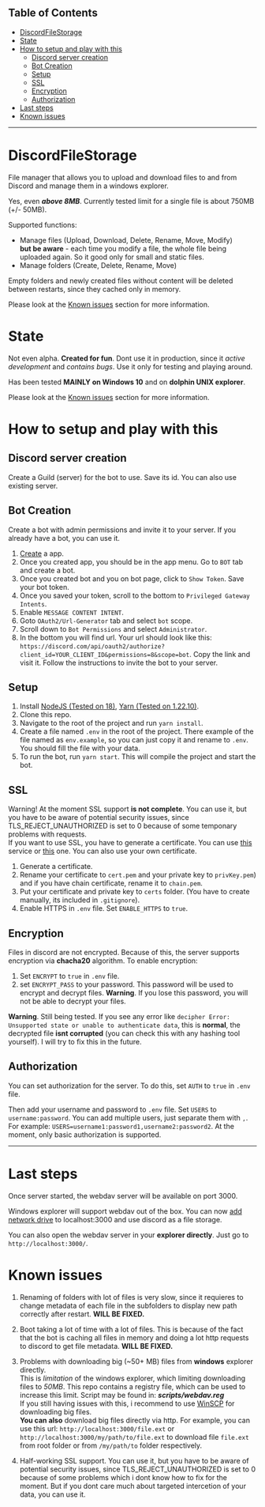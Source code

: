 ## Table of Contents
- [ DiscordFileStorage](#discordfilestorage)
- [ State](#state)
- [ How to setup and play with this](#how-to-setup-and-play-with-this)
   - [ Discord server creation](#discord-server-creation)
   - [ Bot Creation](#bot-creation)
   - [ Setup](#setup)
   - [ SSL](#ssl)
   - [ Encryption](#encryption)
   - [ Authorization](#authorization)
- [ Last steps](#last-steps)
- [ Known issues](#known-issues)
---


# DiscordFileStorage
File manager that allows you to upload and download files to and from Discord and manage them in a windows explorer. 

Yes, even ***above 8MB***. Currently tested limit for a single file is about 750MB (+/- 50MB).

Supported functions: 
- Manage files (Upload, Download, Delete, Rename, Move, Modify) \
**but be aware** - each time you modify a file, the whole file being uploaded again. So it good only for small and static files. 
- Manage folders (Create, Delete, Rename, Move)

Empty folders and newly created files without content will be deleted between restarts, since they cached only in memory.  

Please look at the [Known issues](#known-issues) section for more information.

# State
Not even alpha. **Created for fun**. Dont use it in production, since it *active development* and *contains bugs*.  Use it only for testing and playing around.

Has been tested __MAINLY on Windows 10__ and on __dolphin UNIX explorer__.

Please look at the [Known issues](#known-issues) section for more information.

# How to setup and play with this

## Discord server creation
Create a Guild (server) for the bot to use. Save its id. You can also use existing server.

## Bot Creation
Create a bot with admin permissions and invite it to your server. If you already have a bot, you can use it.
1. [Create](https://discord.com/developers/applications) a app.
3. Once you created app, you should be in the app menu. Go to ``BOT`` tab and create a bot.
2. Once you created bot and you on bot page, click to ```Show Token```. Save your bot token.
4. Once you saved your token, scroll to the bottom to ``Privileged Gateway Intents``. 
5. Enable ``MESSAGE CONTENT INTENT``. 
6. Goto ``OAuth2/Url-Generator`` tab and select ``bot`` scope.
7. Scroll down to ``Bot Permissions`` and select ``Administrator``.
8. In the bottom you will find url.  Your url should look like this: ``https://discord.com/api/oauth2/authorize?client_id=YOUR_CLIENT_ID&permissions=8&scope=bot``.
Copy the link and visit it. Follow the instructions to invite the bot to your server.

## Setup
1. Install [NodeJS (Tested on 18)](https://nodejs.org/en/), [Yarn (Tested on 1.22.10)](https://yarnpkg.com/).
2. Clone this repo.
3. Navigate to the root of the project and run ``yarn install``.
4. Create a file named ``.env`` in the root of the project. There example of the file named as ``env.example``, so you can just copy it and rename to ```.env```. You should fill the file with your data.
5. To run the bot, run ``yarn start``. This will compile the project and start the bot.

## SSL
Warning! At the moment SSL support **is not complete**. You can use it, but you have to be aware of potential security issues, since TLS_REJECT_UNAUTHORIZED is set to 0 because of some temponary problems with requests. \
If you want to use SSL, you have to generate a certificate. You can use [this](https://www.sslforfree.com/) service or [this](https://letsencrypt.org/) one. You can also use your own certificate. 


1. Generate a certificate.
2. Rename your certificate to ``cert.pem`` and your private key to ``privKey.pem``) and if you have chain certificate, rename it to ``chain.pem``.
3. Put your certificate and private key to ``certs`` folder. (You have to create manually, its included in ``.gitignore``).
4. Enable HTTPS in ``.env`` file. Set ``ENABLE_HTTPS`` to ``true``.

## Encryption
Files in discord are not encrypted. Because of this, the server supports encryption via __chacha20__ algorithm. 
To enable encryption:
1. Set ``ENCRYPT`` to ``true`` in ``.env`` file.
2. set ``ENCRYPT_PASS`` to your password. This password will be used to encrypt and decrypt files. **Warning**. If you lose this password, you will not be able to decrypt your files.



**Warning**. Still being tested. If you see any error like ``decipher Error: Unsupported state or unable to authenticate data``, this is **normal**, the decrypted file **isnt corrupted** (you can check this with any hashing tool yourself).  I will try to fix this in the future.

## Authorization
You can set authorization for the server. To do this, set ``AUTH`` to ``true`` in ``.env`` file.

Then add your username and password to ``.env`` file. Set ``USERS`` to ``username:password``. You can add multiple users, just separate them with ``,``. For example: ``USERS=username1:password1,username2:password2``. At the moment, only basic authorization is supported. 


___
# Last steps
Once server started, the webdav server will be available on port 3000. 

Windows explorer will support webdav out of the box. You can now [add network drive](https://www.maketecheasier.com/map-webdav-drive-windows10/) to localhost:3000 and use discord as a file storage.

You can also open the webdav server in your **explorer directly**. Just go to ``http://localhost:3000/``.

# Known issues


1. Renaming of folders with lot of files is very slow, since it requieres to change metadata of each file in the subfolders to display new path correctly after restart.  **WILL BE FIXED.**

2. Boot taking a lot of time with a lot of files. This is because of the fact that the bot is caching all files in memory and doing a lot http requests to discord to get file metadata. **WILL BE FIXED.**



3. Problems with downloading big (~50+ MB) files from **windows** explorer directly. \
This is *limitation* of the windows explorer, which limiting downloading files to *50MB*. This repo contains a registry file, which can be used to increase this limit. Script may be found in: ***scripts/webdav.reg*** \
If you still having issues with this, i recommend to use [WinSCP](https://winscp.net/eng/index.php) for downloading big files. \
**You can also** download big files directly via http. For example, you can use this url: ``http://localhost:3000/file.ext`` or ``http://localhost:3000/my/path/to/file.ext`` to download file ``file.ext`` from root folder or from ``/my/path/to`` folder respectively.


4. Half-working SSL support. You can use it, but you have to be aware of potential security issues, since TLS_REJECT_UNAUTHORIZED is set to 0 because of some problems which i dont know how to fix for the moment. But if you dont care much about targeted intercetion of your data, you can use it. 

